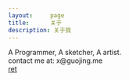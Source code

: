 ```yaml
---
layout:     page
title:      关于
description: 关于我
---
```

<div class="about">
A Programmer, A sketcher, A artist. <br/>
contact me at: x@guojing.me
</div>

<div class="ret">
<a href="/">ret</a>
</div>
